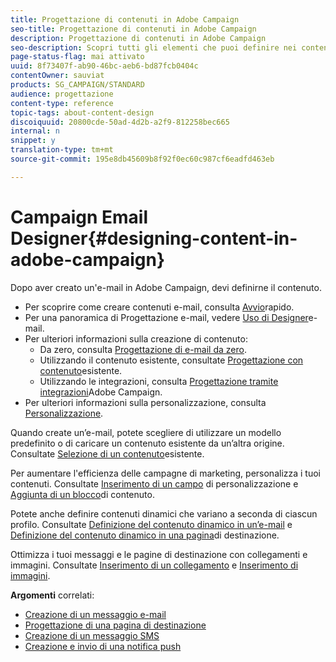 ```yaml
---
title: Progettazione di contenuti in Adobe Campaign
seo-title: Progettazione di contenuti in Adobe Campaign
description: Progettazione di contenuti in Adobe Campaign
seo-description: Scopri tutti gli elementi che puoi definire nei contenuti con Adobe Campaign.
page-status-flag: mai attivato
uuid: 8f73407f-ab90-46bc-aeb6-bd87fcb0404c
contentOwner: sauviat
products: SG_CAMPAIGN/STANDARD
audience: progettazione
content-type: reference
topic-tags: about-content-design
discoiquuid: 20800cde-50ad-4d2b-a2f9-812258bec665
internal: n
snippet: y
translation-type: tm+mt
source-git-commit: 195e8db45609b8f92f0ec60c987cf6eadfd463eb

---
```



# Campaign Email Designer{#designing-content-in-adobe-campaign}

Dopo aver creato un'e-mail in Adobe Campaign, devi definirne il contenuto.

<!--The Email Designer has more features than the Legacy Editor and is backward compatible.-->

* Per scoprire come creare contenuti e-mail, consulta [Avvio](../../designing/using/quick-start.md)rapido.
* Per una panoramica di Progettazione e-mail, vedere [Uso di Designer](../../designing/using/overview.md)e-mail.
* Per ulteriori informazioni sulla creazione di contenuto:
   * Da zero, consulta [Progettazione di e-mail da zero](../../designing/using/designing-from-scratch.md).
   * Utilizzando il contenuto esistente, consultate [Progettazione con contenuto](../../designing/using/using-existing-content.md)esistente.
   * Utilizzando le integrazioni, consulta [Progettazione tramite integrazioni](../../designing/using/using-integrations.md)Adobe Campaign.
* Per ulteriori informazioni sulla personalizzazione, consulta [Personalizzazione](../../designing/using/personalization.md).

Quando create un’e-mail, potete scegliere di utilizzare un modello predefinito o di caricare un contenuto esistente da un’altra origine. Consultate [Selezione di un contenuto](../../designing/using/using-existing-content.md#selecting-an-existing-content)esistente.

Per aumentare l'efficienza delle campagne di marketing, personalizza i tuoi contenuti. Consultate [Inserimento di un campo](../../designing/using/personalization.md#inserting-a-personalization-field) di personalizzazione e [Aggiunta di un blocco](../../designing/using/personalization.md#adding-a-content-block)di contenuto.

Potete anche definire contenuti dinamici che variano a seconda di ciascun profilo. Consultate [Definizione del contenuto dinamico in un’e-mail](../../designing/using/personalization.md#defining-dynamic-content-in-an-email) e [Definizione del contenuto dinamico in una pagina](../../channels/using/defining-dynamic-content-in-a-landing-page.md)di destinazione.

Ottimizza i tuoi messaggi e le pagine di destinazione con collegamenti e immagini. Consultate [Inserimento di un collegamento](../../designing/using/links.md#inserting-a-link) e [Inserimento di immagini](../../designing/using/images.md#inserting-images).

**Argomenti** correlati:

* [Creazione di un messaggio e-mail](../../channels/using/creating-an-email.md)
* [Progettazione di una pagina di destinazione](../../channels/using/designing-a-landing-page.md)
* [Creazione di un messaggio SMS](../../channels/using/creating-an-sms-message.md)
* [Creazione e invio di una notifica push](../../channels/using/preparing-and-sending-a-push-notification.md)
